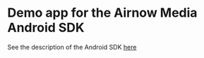 # Demo app for the Airnow Media Android SDK

See the description of the Android SDK  [here](https://github.com/airnowplatform/airnow-android-sdk) 

